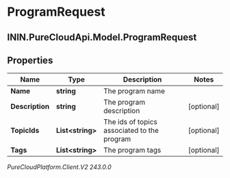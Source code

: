 # ProgramRequest

## ININ.PureCloudApi.Model.ProgramRequest

## Properties

|Name | Type | Description | Notes|
|------------ | ------------- | ------------- | -------------|
| **Name** | **string** | The program name | |
| **Description** | **string** | The program description | [optional] |
| **TopicIds** | **List&lt;string&gt;** | The ids of topics associated to the program | [optional] |
| **Tags** | **List&lt;string&gt;** | The program tags | [optional] |



_PureCloudPlatform.Client.V2 243.0.0_

